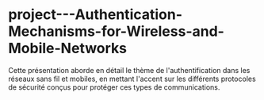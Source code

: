 # project---Authentication-Mechanisms-for-Wireless-and-Mobile-Networks
Cette présentation aborde en détail le thème de l'authentification dans les réseaux sans fil et mobiles, en mettant l'accent sur les différents protocoles de sécurité conçus pour protéger ces types de communications.
